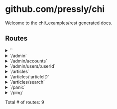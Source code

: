 # github.com/pressly/chi

Welcome to the chi/_examples/rest generated docs.

## Routes

<details>
<summary>``</summary>

- [RequestID](/middleware/request_id.go#L63)
- [Logger](/middleware/logger.go#L22)
- [Recoverer](/middleware/recoverer.go#L18)
- **/**
	- _GET_
		- [main.main.func1](/_examples/rest/main.go#L66)

</details>
<details>
<summary>`/admin`</summary>

- [RequestID](/middleware/request_id.go#L63)
- [Logger](/middleware/logger.go#L22)
- [Recoverer](/middleware/recoverer.go#L18)
- **/admin**
	- [main.AdminOnly](/_examples/rest/main.go#L241)
	- **/**
		- _GET_
			- [main.adminRouter.func1](/_examples/rest/main.go#L228)

</details>
<details>
<summary>`/admin/accounts`</summary>

- [RequestID](/middleware/request_id.go#L63)
- [Logger](/middleware/logger.go#L22)
- [Recoverer](/middleware/recoverer.go#L18)
- **/admin**
	- [main.AdminOnly](/_examples/rest/main.go#L241)
	- **/accounts**
		- _GET_
			- [main.adminRouter.func2](/_examples/rest/main.go#L231)

</details>
<details>
<summary>`/admin/users/:userId`</summary>

- [RequestID](/middleware/request_id.go#L63)
- [Logger](/middleware/logger.go#L22)
- [Recoverer](/middleware/recoverer.go#L18)
- **/admin**
	- [main.AdminOnly](/_examples/rest/main.go#L241)
	- **/users/:userId**
		- _GET_
			- [main.adminRouter.func3](/_examples/rest/main.go#L234)

</details>
<details>
<summary>`/articles`</summary>

- [RequestID](/middleware/request_id.go#L63)
- [Logger](/middleware/logger.go#L22)
- [Recoverer](/middleware/recoverer.go#L18)
- **/articles**
	- **/**
		- _GET_
			- [main.paginate](/_examples/rest/main.go#L254)
			- [main.ListArticles](/_examples/rest/main.go#L147)
		- _POST_
			- [main.CreateArticle](/_examples/rest/main.go#L153)

</details>
<details>
<summary>`/articles/:articleID`</summary>

- [RequestID](/middleware/request_id.go#L63)
- [Logger](/middleware/logger.go#L22)
- [Recoverer](/middleware/recoverer.go#L18)
- **/articles**
	- **/:articleID**
		- [main.ArticleCtx](/_examples/rest/main.go#L125)
		- **/**
			- _PUT_
				- [main.UpdateArticle](/_examples/rest/main.go#L188)
			- _DELETE_
				- [main.DeleteArticle](/_examples/rest/main.go#L206)
			- _GET_
				- [main.GetArticle](/_examples/rest/main.go#L176)

</details>
<details>
<summary>`/articles/search`</summary>

- [RequestID](/middleware/request_id.go#L63)
- [Logger](/middleware/logger.go#L22)
- [Recoverer](/middleware/recoverer.go#L18)
- **/articles**
	- **/search**
		- _GET_
			- [main.SearchArticles](/_examples/rest/main.go#L141)

</details>
<details>
<summary>`/panic`</summary>

- [RequestID](/middleware/request_id.go#L63)
- [Logger](/middleware/logger.go#L22)
- [Recoverer](/middleware/recoverer.go#L18)
- **/panic**
	- _GET_
		- [main.main.func3](/_examples/rest/main.go#L74)

</details>
<details>
<summary>`/ping`</summary>

- [RequestID](/middleware/request_id.go#L63)
- [Logger](/middleware/logger.go#L22)
- [Recoverer](/middleware/recoverer.go#L18)
- **/ping**
	- _GET_
		- [main.main.func2](/_examples/rest/main.go#L70)

</details>

Total # of routes: 9

